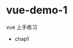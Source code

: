 # vue-demo-1
vue 上手练习

- chap1 <script> 引入 vue
- chap2 过滤器 | 指令 v-bind v-on v-text v-html 事件语法糖 v-bind/: v-on/@
- chap3 计算属性

